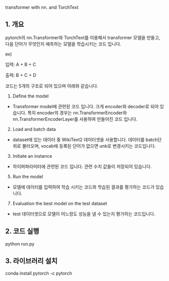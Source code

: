 transformer with nn. and TorchText

## 1. 개요
 pytorch의 nn.Transformer와 TorchText를 이용해서 transformer 모델을 만들고, 다음 단어가 무엇인지 예측하는 모델을 학습시키는 코드 입니다.

ex)

입력: A + B + C 

출력: B + C + D
 
 
 
코드는 5개의 구조로 되어 있으며 아래와 같습니다.
1. Define the model
  - Transformer model에 관련된 코드 입니다. 크게 encoder와 decoder로 되어 있습니다. 특히 encoder의 경우는 nn.TransformerEncoder와 nn.TransformerEncoderLayer를 사용하여 만들어진 코드 입니다.
2. Load and batch data
  - dataset에 있는 데이터 중 WikiText2 데이터셋을 사용합니다. 데이터를 batch단위로 불러오며, vocab에 등록된 단어가 없으면 unk로 변경시키는 코드입니다.
3. Initiate an instance
  - 하이퍼파라미터에 관련된 코드 입니다. 관련 수치 값들이 저장되어 있습니다.
5. Run the model
  - 모델에 데이터를 입력하여 학습 시키는 코드와 학습된 결과를 평가하는 코드가 있습니다.
7. Evaluation the best model on the test dataset
  - test 데이터셋으로 모델이 어느정도 성능을 낼 수 있는지 평가하는 코드입니다.

## 2. 코드 실행
python run.py

## 3. 라이브러리 설치
conda install pytorch -c pytorch
